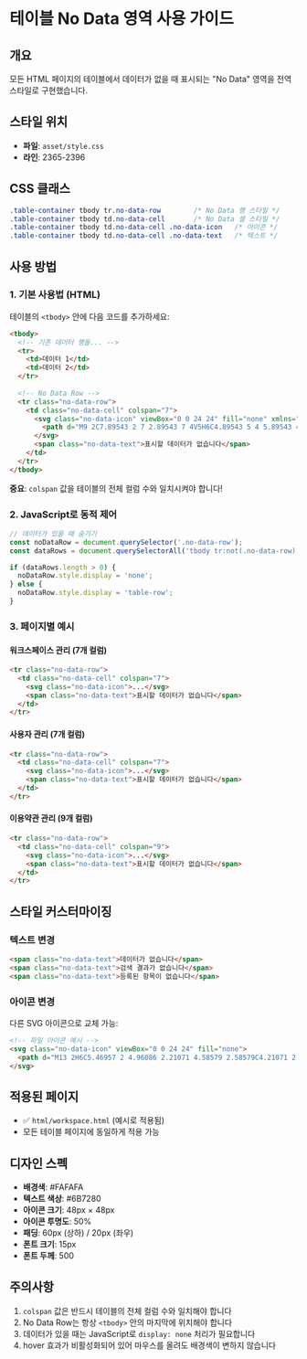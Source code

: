 # 테이블 No Data 영역 사용 가이드

## 개요
모든 HTML 페이지의 테이블에서 데이터가 없을 때 표시되는 "No Data" 영역을 전역 스타일로 구현했습니다.

## 스타일 위치
- **파일**: `asset/style.css`
- **라인**: 2365-2396

## CSS 클래스
```css
.table-container tbody tr.no-data-row        /* No Data 행 스타일 */
.table-container tbody td.no-data-cell       /* No Data 셀 스타일 */
.table-container tbody td.no-data-cell .no-data-icon   /* 아이콘 */
.table-container tbody td.no-data-cell .no-data-text   /* 텍스트 */
```

## 사용 방법

### 1. 기본 사용법 (HTML)

테이블의 `<tbody>` 안에 다음 코드를 추가하세요:

```html
<tbody>
  <!-- 기존 데이터 행들... -->
  <tr>
    <td>데이터 1</td>
    <td>데이터 2</td>
  </tr>
  
  <!-- No Data Row -->
  <tr class="no-data-row">
    <td class="no-data-cell" colspan="7">
      <svg class="no-data-icon" viewBox="0 0 24 24" fill="none" xmlns="http://www.w3.org/2000/svg">
        <path d="M9 2C7.89543 2 7 2.89543 7 4V5H6C4.89543 5 4 5.89543 4 7V20C4 21.1046 4.89543 22 6 22H18C19.1046 22 20 21.1046 20 20V7C20 5.89543 19.1046 5 18 5H17V4C17 2.89543 16.1046 2 15 2H9ZM9 4H15V6H9V4ZM6 7H18V20H6V7ZM8 10V12H16V10H8ZM8 14V16H13V14H8Z" fill="currentColor" opacity="0.3"/>
      </svg>
      <span class="no-data-text">표시할 데이터가 없습니다</span>
    </td>
  </tr>
</tbody>
```

**중요**: `colspan` 값을 테이블의 전체 컬럼 수와 일치시켜야 합니다!

### 2. JavaScript로 동적 제어

```javascript
// 데이터가 있을 때 숨기기
const noDataRow = document.querySelector('.no-data-row');
const dataRows = document.querySelectorAll('tbody tr:not(.no-data-row)');

if (dataRows.length > 0) {
  noDataRow.style.display = 'none';
} else {
  noDataRow.style.display = 'table-row';
}
```

### 3. 페이지별 예시

#### 워크스페이스 관리 (7개 컬럼)
```html
<tr class="no-data-row">
  <td class="no-data-cell" colspan="7">
    <svg class="no-data-icon">...</svg>
    <span class="no-data-text">표시할 데이터가 없습니다</span>
  </td>
</tr>
```

#### 사용자 관리 (7개 컬럼)
```html
<tr class="no-data-row">
  <td class="no-data-cell" colspan="7">
    <svg class="no-data-icon">...</svg>
    <span class="no-data-text">표시할 데이터가 없습니다</span>
  </td>
</tr>
```

#### 이용약관 관리 (9개 컬럼)
```html
<tr class="no-data-row">
  <td class="no-data-cell" colspan="9">
    <svg class="no-data-icon">...</svg>
    <span class="no-data-text">표시할 데이터가 없습니다</span>
  </td>
</tr>
```

## 스타일 커스터마이징

### 텍스트 변경
```html
<span class="no-data-text">데이터가 없습니다</span>
<span class="no-data-text">검색 결과가 없습니다</span>
<span class="no-data-text">등록된 항목이 없습니다</span>
```

### 아이콘 변경
다른 SVG 아이콘으로 교체 가능:

```html
<!-- 파일 아이콘 예시 -->
<svg class="no-data-icon" viewBox="0 0 24 24" fill="none">
  <path d="M13 2H6C5.46957 2 4.96086 2.21071 4.58579 2.58579C4.21071 2.96086 4 3.46957 4 4V20C4 20.5304 4.21071 21.0391 4.58579 21.4142C4.96086 21.7893 5.46957 22 6 22H18C18.5304 22 19.0391 21.7893 19.4142 21.4142C19.7893 21.0391 20 20.5304 20 20V9L13 2Z" stroke="currentColor" stroke-width="2"/>
</svg>
```

## 적용된 페이지
- ✅ `html/workspace.html` (예시로 적용됨)
- 모든 테이블 페이지에 동일하게 적용 가능

## 디자인 스펙
- **배경색**: #FAFAFA
- **텍스트 색상**: #6B7280
- **아이콘 크기**: 48px × 48px
- **아이콘 투명도**: 50%
- **패딩**: 60px (상하) / 20px (좌우)
- **폰트 크기**: 15px
- **폰트 두께**: 500

## 주의사항
1. `colspan` 값은 반드시 테이블의 전체 컬럼 수와 일치해야 합니다
2. No Data Row는 항상 `<tbody>` 안의 마지막에 위치해야 합니다
3. 데이터가 있을 때는 JavaScript로 `display: none` 처리가 필요합니다
4. hover 효과가 비활성화되어 있어 마우스를 올려도 배경색이 변하지 않습니다


